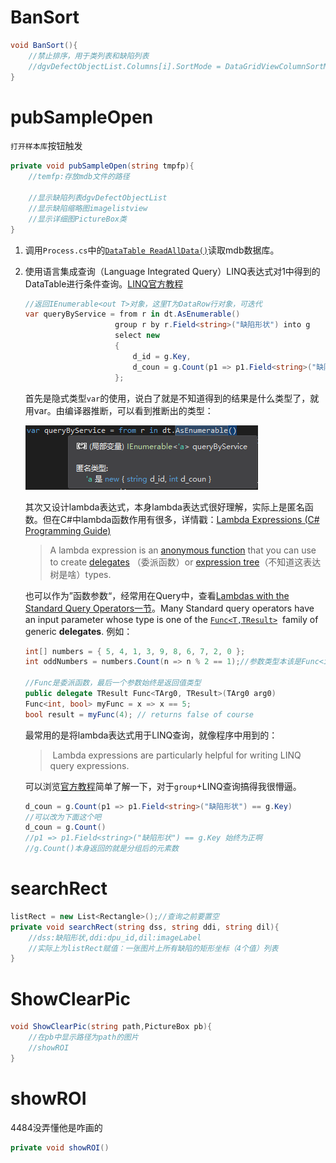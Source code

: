 # BanSort

```c#
void BanSort(){
    //禁止排序，用于类列表和缺陷列表
    //dgvDefectObjectList.Columns[i].SortMode = DataGridViewColumnSortMode.NotSortable;
}
```



# pubSampleOpen

`打开样本库`按钮触发

```c#
private void pubSampleOpen(string tmpfp){
    //temfp:存放mdb文件的路径
    
    //显示缺陷列表dgvDefectObjectList
    //显示缺陷缩略图imagelistview
    //显示详细图PictureBox类
}
```

1. 调用`Process.cs`中的[`DataTable ReadAllData()`](Process#ReadAllData)读取mdb数据库。

2. 使用语言集成查询（Language Integrated Query）LINQ表达式对1中得到的DataTable进行条件查询。[LINQ官方教程](https://docs.microsoft.com/en-us/dotnet/csharp/programming-guide/concepts/linq/getting-started-with-linq)

   ```c#
   //返回IEnumerable<out T>对象，这里T为DataRow行对象，可迭代
   var queryByService = from r in dt.AsEnumerable()
                       group r by r.Field<string>("缺陷形状") into g
                       select new
                       {
                           d_id = g.Key,
                           d_coun = g.Count(p1 => p1.Field<string>("缺陷形状") == g.Key),
                       };
   ```

   首先是隐式类型`var`的使用，说白了就是不知道得到的结果是什么类型了，就用var。由编译器推断，可以看到推断出的类型：

   ![1535099010642](assets/1535099010642.png)

   其次又设计lambda表达式，本身lambda表达式很好理解，实际上是匿名函数。但在C#中lambda函数作用有很多，详情戳：[Lambda Expressions (C# Programming Guide)](https://docs.microsoft.com/en-us/dotnet/csharp/programming-guide/statements-expressions-operators/lambda-expressions)

   > A lambda expression is an [anonymous function](https://docs.microsoft.com/en-us/dotnet/csharp/programming-guide/statements-expressions-operators/anonymous-methods) that you can use to create [delegates](https://docs.microsoft.com/en-us/dotnet/csharp/programming-guide/delegates/using-delegates) （委派函数）or [expression tree](https://docs.microsoft.com/en-us/dotnet/csharp/programming-guide/concepts/expression-trees/index)（不知道这表达树是啥）types.  

   也可以作为”函数参数“，经常用在Query中，查看[Lambdas with the Standard Query Operators一节](https://docs.microsoft.com/en-us/dotnet/csharp/programming-guide/statements-expressions-operators/lambda-expressions#lambdas-with-the-standard-query-operators)。Many Standard query operators have an input parameter whose type is one of the [`Func<T,TResult>`](https://docs.microsoft.com/en-us/dotnet/api/system.func-2)  family of generic **delegates**. 例如：

   ```c#
   int[] numbers = { 5, 4, 1, 3, 9, 8, 6, 7, 2, 0 };  
   int oddNumbers = numbers.Count(n => n % 2 == 1);//参数类型本该是Func<int,bool>
   
   //Func是委派函数，最后一个参数始终是返回值类型
   public delegate TResult Func<TArg0, TResult>(TArg0 arg0)  
   Func<int, bool> myFunc = x => x == 5;  
   bool result = myFunc(4); // returns false of course  
   ```

   最常用的是将lambda表达式用于LINQ查询，就像程序中用到的：

   >  Lambda expressions are particularly helpful for writing LINQ query expressions. 

   可以浏览[官方教程](https://docs.microsoft.com/zh-cn/dotnet/csharp/linq/query-a-collection-of-objects)简单了解一下，对于`group`+LINQ查询搞得我很懵逼。

   ```c#
   d_coun = g.Count(p1 => p1.Field<string>("缺陷形状") == g.Key)
   //可以改为下面这个吧
   d_coun = g.Count()
   //p1 => p1.Field<string>("缺陷形状") == g.Key 始终为正啊
   //g.Count()本身返回的就是分组后的元素数
   ```

# searchRect

   ```c#
   listRect = new List<Rectangle>();//查询之前要置空
   private void searchRect(string dss, string ddi, string dil){
       //dss:缺陷形状,ddi:dpu_id,dil:imageLabel
       //实际上为listRect赋值：一张图片上所有缺陷的矩形坐标（4个值）列表
   }
   ```

# ShowClearPic

```c#
void ShowClearPic(string path,PictureBox pb){
    //在pb中显示路径为path的图片
    //showROI
}
```

# showROI

4484没弄懂他是咋画的

```c#
private void showROI()
```






